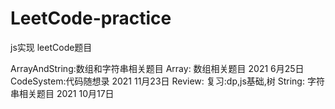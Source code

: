 # LeetCode-practice
js实现 leetCode题目

ArrayAndString:数组和字符串相关题目
Array:  数组相关题目 2021 6月25日
CodeSystem:代码随想录  2021 11月23日
Review: 复习:dp,js基础,树
String: 字符串相关题目 2021 10月17日